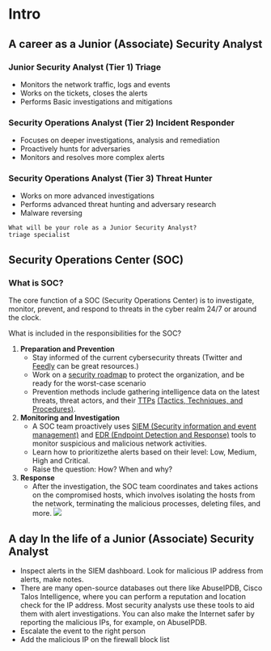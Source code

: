 # Intro


## A career as a Junior (Associate) Security Analyst


### Junior Security Analyst (Tier 1) Triage

- Monitors the network traffic, logs and events
- Works on the tickets, closes the alerts
- Performs Basic investigations and mitigations

### Security Operations Analyst (Tier 2) Incident Responder

- Focuses on deeper investigations, analysis and remediation
- Proactively hunts for adversaries
- Monitors and resolves more complex alerts

### Security Operations Analyst (Tier 3) Threat Hunter

- Works on more advanced investigations
- Performs advanced threat hunting and adversary research
- Malware reversing

```
What will be your role as a Junior Security Analyst?
triage specialist
```


## Security Operations Center (SOC)

### What is SOC?

The core function of a SOC (Security Operations Center) is to investigate, monitor, prevent, and respond to threats in the cyber realm 24/7 or around the clock.


What is included in the responsibilities for the SOC?

1. **Preparation and Prevention**
	 - Stay informed of the current cybersecurity threats (Twitter and [Feedly](https://feedly.com/i/welcome) can be great resources.)
	 - Work on a [security roadmap](https://www.trellix.com/en-us/security-awareness/cybersecurity.html) to protect the organization, and be ready for the worst-case scenario
	 - Prevention methods include gathering intelligence data on the latest threats, threat actors, and their [TTPs](https://www.optiv.com/explore-optiv-insights/blog/tactics-techniques-and-procedures-ttps-within-cyber-threat-intelligence) [(Tactics, Techniques, and Procedures)](https://www.optiv.com/explore-optiv-insights/blog/tactics-techniques-and-procedures-ttps-within-cyber-threat-intelligence).
2. **Monitoring and Investigation**
	- A SOC team proactively uses [SIEM (Security information and event management)](https://www.fireeye.com/products/helix/what-is-siem-and-how-does-it-work.html) and [EDR (Endpoint Detection and Response)](https://www.mcafee.com/enterprise/en-us/security-awareness/endpoint/what-is-endpoint-detection-and-response.html) tools to monitor suspicious and malicious network activities.
	- Learn how to prioritizethe alerts based on their level: Low, Medium, High and Critical.
	- Raise the question: How? When and why?
3. **Response**
	- After the investigation, the SOC team coordinates and takes actions on the compromised hosts, which involves isolating the hosts from the network, terminating the malicious processes, deleting files, and more.
![](https://tryhackme-images.s3.amazonaws.com/user-uploads/60c7fac321aca20049602d2b/room-content/ac6d125de72c99f799d13c1aaf0c55dd.PNG)


## A day In the life of a Junior (Associate) Security Analyst

- Inspect alerts in the SIEM dashboard. Look for malicious IP address from alerts, make notes.
- There are many open-source databases out there like AbuseIPDB, Cisco Talos Intelligence, where you can perform a reputation and location check for the IP address. Most security analysts use these tools to aid them with alert investigations. You can also make the Internet safer by reporting the malicious IPs, for example, on AbuseIPDB.
- Escalate the event to the right person
- Add the malicious IP on the firewall block list